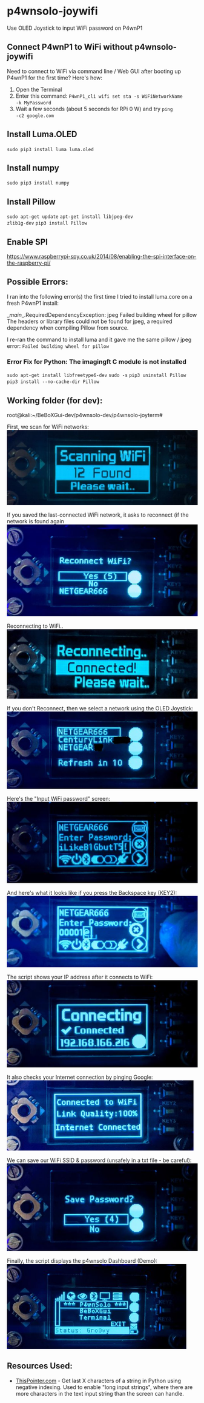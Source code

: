 # p4wnsolo-joywifi
Use OLED Joystick to input WiFi password on P4wnP1

## Connect P4wnP1 to WiFi without p4wnsolo-joywifi
Need to connect to WiFi via command line / Web GUI after booting up P4wnP1 for the first time?
Here's how:
1.  Open the Terminal
2.  Enter this command:  <code>P4wnP1_cli wifi set sta -s WiFiNetworkName -k MyPassword</code>
3.  Wait a few seconds (about 5 seconds for RPi 0 W) and try <code>ping -c2 google.com</code>


## Install Luma.OLED
<code>sudo pip3 install luma luma.oled</code>

## Install numpy
<code>sudo pip3 install numpy</code>

## Install Pillow
<code>sudo apt-get update</code>
<code>apt-get install libjpeg-dev zlib1g-dev</code>
<code>pip3 install Pillow</code>

## Enable SPI
https://www.raspberrypi-spy.co.uk/2014/08/enabling-the-spi-interface-on-the-raspberry-pi/

## Possible Errors:
I ran into the following error(s) the first time I tried to install luma.core on a fresh P4wnP1 install:
 
 \__main__.RequiredDependencyException: jpeg
  Failed building wheel for pillow
The headers or library files could not be found for jpeg,
  a required dependency when compiling Pillow from source.

I re-ran the command to install luma and it gave me the same pillow / jpeg error:
`Failed building wheel for pillow`

### Error Fix for Python: The imagingft C module is not installed
`sudo apt-get install libfreetype6-dev`
`sudo -s`
`pip3 uninstall Pillow`
`pip3 install --no-cache-dir Pillow`

## Working folder (for dev):
root@kali:~/BeBoXGui-dev/p4wnsolo-dev/p4wnsolo-joyterm#

First, we scan for WiFi networks:
![First, we scan for WiFi networks:](/images/p4wnsolo-joywifi-scanning.jpg "Scan for WiFi")

If you saved the last-connected WiFi network, it asks to reconnect (if the network is found again
![Ask to reconnect WiFi:](/images/p4wnsolo-joywifi-ask-to-reconnect.jpg "Ask to reconnect")

Reconnecting to WiFi..
![Reconnecting](/images/p4wnsolo-joywifi-reconnecting.jpg "Reconnecting to WiFi")

If you don't Reconnect, then we select a network using the OLED Joystick:
![Select WiFi](/images/p4wnsolo-joywifi-wifi-networks.jpg "Select WiFi")

Here's the "Input WiFi password" screen:
![Enter WiFi password](/images/p4wnsolo-joywifi-password-input.jpg "Enter WiFi password")

And here's what it looks like if you press the Backspace key (KEY2):
![Backspace Key for OLED text entry](/images/p4wnsolo-joywifi-backspace.jpg "Backspace Key for OLED text entry")

The script shows your IP address after it connects to WiFi:
![IP Address display](/images/p4wnsolo-joywifi-connected-ip-address.jpg "IP Address display")

It also checks your Internet connection by pinging Google:
![Pinging Google](/images/p4wnsolo-joywifi-link-quality.jpg "Pinging Google")

We can save our WiFi SSID & password (unsafely in a txt file - be careful):
![Save WiFi](/images/p4wnsolo-joywifi-save-network.jpg "Save WiFi")

Finally, the script displays the p4wnsolo Dashboard (Demo):
![Show dashboard](/images/p4wnsolo-joywifi-dashdemo.jpg "Show dashboard")


## Resources Used:
* [ThisPointer.com](https://thispointer.com/python-how-to-get-last-n-characters-in-a-string/) - Get last X characters of a string in Python using negative indexing.  Used to enable "long input strings", where there are more characters in the text input string than the screen can handle.
